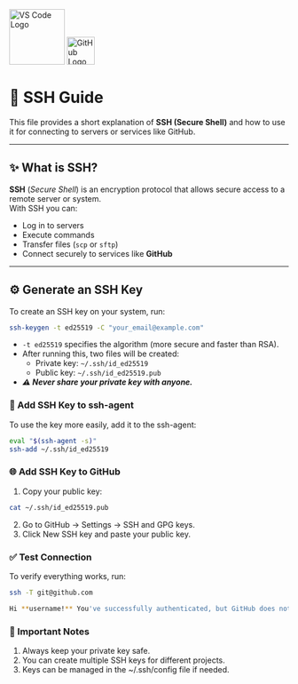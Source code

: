 <img src="https://code.visualstudio.com/assets/images/code-stable.png" alt="VS Code Logo" width="100"/>  
<img src="https://github.githubassets.com/images/modules/logos_page/GitHub-Mark.png" alt="GitHub Logo" width="50"/>


# 🔑 SSH Guide

This file provides a short explanation of **SSH (Secure Shell)** and how to use it for connecting to servers or services like GitHub.  

---

## ✨ What is SSH?
**SSH** (*Secure Shell*) is an encryption protocol that allows secure access to a remote server or system.  
With SSH you can:
- Log in to servers
- Execute commands
- Transfer files (`scp` or `sftp`)
- Connect securely to services like **GitHub**

---

## ⚙️ Generate an SSH Key
To create an SSH key on your system, run:
```bash
ssh-keygen -t ed25519 -C "your_email@example.com"
```
- `-t ed25519` specifies the algorithm (more secure and faster than RSA).
- After running this, two files will be created:
  - Private key: `~/.ssh/id_ed25519`
  - Public key: `~/.ssh/id_ed25519.pub`
- ***⚠️ Never share your private key with anyone.***

### 🚀 Add SSH Key to ssh-agent
To use the key more easily, add it to the ssh-agent:
```bash
eval "$(ssh-agent -s)"
ssh-add ~/.ssh/id_ed25519
```

### 🌐 Add SSH Key to GitHub
1. Copy your public key:
```bash
cat ~/.ssh/id_ed25519.pub
```
2. Go to GitHub → Settings → SSH and GPG keys.
3. Click New SSH key and paste your public key.

### ✅ Test Connection
To verify everything works, run:
```bash
ssh -T git@github.com
```

```bash
Hi **username!** You've successfully authenticated, but GitHub does not provide shell access.
```


### 📌 Important Notes
1. Always keep your private key safe.
2. You can create multiple SSH keys for different projects.
3. Keys can be managed in the ~/.ssh/config file if needed.
